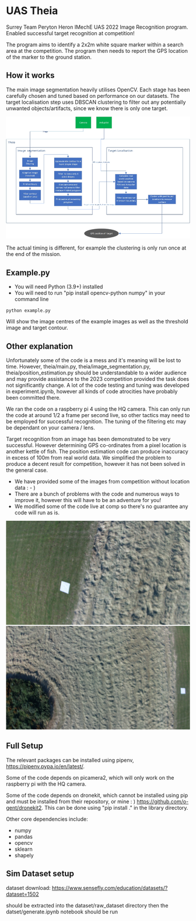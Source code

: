 # UAS Theia

Surrey Team Peryton Heron IMechE UAS 2022 Image Recognition program. Enabled successful target recognition at competition!

The program aims to identify a 2x2m white square marker within a search area at the competition. The program then needs to report the GPS location of the marker to the ground station.

## How it works

The main image segmentation heavily utilises OpenCV. Each stage has been carefully chosen and tuned based on performance on our datasets. The target localisation step uses DBSCAN clustering to filter out any potentially unwanted objects/artifacts, since we know there is only one target.

![](/theia_flowchart.jpg)

The actual timing is different, for example the clustering is only run once at the end of the mission.

## Example.py

- You will need Python (3.9+) installed
- You will need to run "pip install opencv-python numpy" in your command line

```
python example.py
```

Will show the image centres of the example images as well as the threshold image and target contour.


## Other explanation

Unfortunately some of the code is a mess and it's meaning will be lost to time. However, theia/main.py, theia/image_segmentation.py, theia/position_estimation.py should be understandable to a wider audience and may provide assistance to the 2023 competition provided the task does not significantly change. A lot of the code testing and tuning was developed in experiment.ipynb, however all kinds of code atrocities have probably been committed there.

We ran the code on a raspberry pi 4 using the HQ camera. This can only run the code at around 1/2 a frame per second live, so other tactics may need to be employed for successful recognition. The tuning of the filtering etc may be dependant on your camera / lens. 

Target recognition from an image has been demonstrated to be very successful. However determining GPS co-ordinates from a pixel location is another kettle of fish. The position estimation code can produce inaccuracy in excess of 100m from real world data. We simplified the problem to produce a decent result for competition, however it has not been solved in the general case.

- We have provided some of the images from competition without location data : - )
- There are a bunch of problems with the code and numerous ways to improve it, however this will have to be an adventure for you!
- We modified some of the code live at comp so there's no guarantee any code will run as is.

![](/target1.JPG)
![](/target2.JPG)

## Full Setup

The relevant packages can be installed using pipenv, https://pipenv.pypa.io/en/latest/.

Some of the code depends on picamera2, which will only work on the raspberry pi with the HQ camera.

Some of the code depends on dronekit, which cannot be installed using pip and must be installed from their repository, or mine : ) https://github.com/o-gent/dronekit2. This can be done using "pip install ." in the library directory.

Other core dependencies include:
- numpy
- pandas
- opencv 
- sklearn
- shapely


## Sim Dataset setup

dataset download: https://www.sensefly.com/education/datasets/?dataset=1502

should be extracted into the dataset/raw_dataset directory then the datset/generate.ipynb notebook should be run

